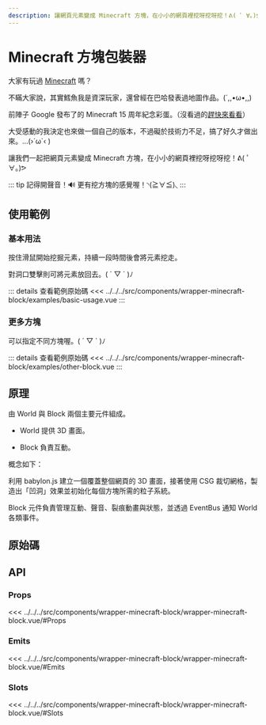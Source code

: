 ```yaml
---
description: 讓網頁元素變成 Minecraft 方塊，在小小的網頁裡挖呀挖呀挖！ᕕ( ﾟ ∀。)ᕗ
---
```


<script setup>
import SourceLinkList from '../../../src/components/source-link-list.vue'

import BasicUsage from '../../../src/components/wrapper-minecraft-block/examples/basic-usage.vue'
import OtherBlock from '../../../src/components/wrapper-minecraft-block/examples/other-block.vue'
</script>

# Minecraft 方塊包裝器

大家有玩過 [Minecraft](https://www.minecraft.net/zh-hant) 嗎？

不瞞大家說，其實鱈魚我是資深玩家，還曾經在巴哈發表過地圖作品。(´,,•ω•,,)

前陣子 Google 發布了的 Minecraft 15 周年紀念彩蛋。（沒看過的[趕快來看看](https://gnn.gamer.com.tw/detail.php?sn=267898)）

大受感動的我決定也來做一個自己的版本，不過礙於技術力不足，搞了好久才做出來。...(›´ω`‹ )

讓我們一起把網頁元素變成 Minecraft 方塊，在小小的網頁裡挖呀挖呀挖！ᕕ( ﾟ ∀。)ᕗ

::: tip 記得開聲音！🔊
更有挖方塊的感覺喔！◝(≧∀≦)◟
:::

## 使用範例

### 基本用法

按住滑鼠開始挖掘元素，持續一段時間後會將元素挖走。

對洞口雙擊則可將元素放回去。( ´ ▽ ` )ﾉ

<basic-usage/>

::: details 查看範例原始碼
<<< ../../../src/components/wrapper-minecraft-block/examples/basic-usage.vue
:::

### 更多方塊

可以指定不同方塊喔。( ´ ▽ ` )ﾉ

<other-block/>

::: details 查看範例原始碼
<<< ../../../src/components/wrapper-minecraft-block/examples/other-block.vue
:::

## 原理

由 World 與 Block 兩個主要元件組成。

- World 提供 3D 畫面。

- Block 負責互動。

概念如下：

利用 babylon.js 建立一個覆蓋整個網頁的 3D 畫面，接著使用 CSG 裁切網格，製造出「凹洞」效果並初始化每個方塊所需的粒子系統。

Block 元件負責管理互動、聲音、裂痕動畫與狀態，並透過 EventBus 通知 World 各類事件。

## 原始碼

<source-link-list name="wrapper-minecraft-block"/>

## API

### Props

<<< ../../../src/components/wrapper-minecraft-block/wrapper-minecraft-block.vue/#Props

### Emits

<<< ../../../src/components/wrapper-minecraft-block/wrapper-minecraft-block.vue/#Emits

### Slots

<<< ../../../src/components/wrapper-minecraft-block/wrapper-minecraft-block.vue/#Slots
